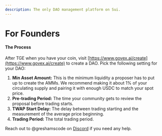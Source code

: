 ```yaml
---
description: The only DAO management platform on Sui.
---
```


# For Founders

#### The Process

After TGE when you have your coin, visit [https://www.govex.ai/create](https://www.govex.ai/create) to create a DAO. Pick the following setting for your DAO:



1. **Min Asset Amount:** This is the minimum liquidity a proposer has to put up to create the AMMs. We recommend making it about 1% of your circulating supply and pairing it with enough USDC to match your spot price.
2. **Pre-trading Period:** The time your community gets to review the proposal before trading starts.
3. **TWAP Start Delay:** The delay between trading starting and the measurement of the average price beginning.
4. **Trading Period:** The total trading period.



Reach out to @greshamscode on [Discord](https://discord.com/invite/rcDUVFBjmS) if you need any help.

